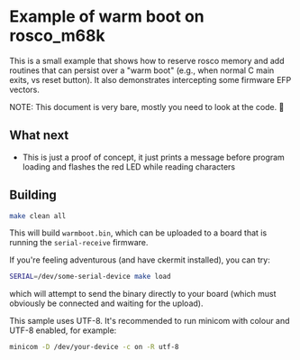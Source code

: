 # Example of warm boot on rosco_m68k

This is a small example that shows how to reserve rosco memory and add routines that
can persist over a "warm boot" (e.g., when normal C main exits, vs reset button).
It also demonstrates intercepting some firmware EFP vectors.

NOTE: This document is very bare, mostly you need to look at the code. 🙂

## What next

* This is just a proof of concept, it just prints a message before program loading and flashes the red LED while reading characters

## Building

```bash
make clean all
```

This will build `warmboot.bin`, which can be uploaded to a board that
is running the `serial-receive` firmware.

If you're feeling adventurous (and have ckermit installed), you
can try:

```bash
SERIAL=/dev/some-serial-device make load
```

which will attempt to send the binary directly to your board (which
must obviously be connected and waiting for the upload).

This sample uses UTF-8. It's recommended to run minicom with colour
and UTF-8 enabled, for example:

```bash
minicom -D /dev/your-device -c on -R utf-8
```
